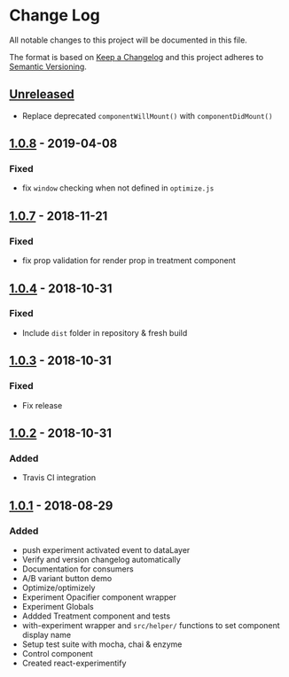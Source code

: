 # Change Log
All notable changes to this project will be documented in this file.

The format is based on [Keep a Changelog](http://keepachangelog.com/)
and this project adheres to [Semantic Versioning](http://semver.org/).

## [Unreleased][]
- Replace deprecated `componentWillMount()` with `componentDidMount()`

## [1.0.8][] - 2019-04-08
### Fixed
- fix `window` checking when not defined in `optimize.js`

## [1.0.7][] - 2018-11-21
### Fixed
- fix prop validation for render prop in treatment component

## [1.0.4][] - 2018-10-31
### Fixed
- Include `dist` folder in repository & fresh build

## [1.0.3][] - 2018-10-31
### Fixed
- Fix release

## [1.0.2][] - 2018-10-31
### Added
- Travis CI integration

## [1.0.1][] - 2018-08-29

### Added
- push experiment activated event to dataLayer
- Verify and version changelog automatically
- Documentation for consumers
- A/B variant button demo
- Optimize/optimizely
- Experiment Opacifier component wrapper
- Experiment Globals
- Addded Treatment component and tests
- with-experiment wrapper and `src/helper/` functions to
  set component display name
- Setup test suite with mocha, chai & enzyme
- Control component
- Created react-experimentify

[Unreleased]: https://github.com/DomainGroupOSS/react-experimentify/compare/v1.0.8...HEAD
[1.0.8]: https://github.com/DomainGroupOSS/react-experimentify/compare/v1.0.7...v1.0.8
[1.0.7]: https://github.com/DomainGroupOSS/react-experimentify/compare/v1.0.4...v1.0.7
[1.0.4]: https://github.com/DomainGroupOSS/react-experimentify/compare/v1.0.3...v1.0.4
[1.0.3]: https://github.com/DomainGroupOSS/react-experimentify/compare/v1.0.2...v1.0.3
[1.0.2]: https://github.com/DomainGroupOSS/react-experimentify/compare/v1.0.1...v1.0.2
[1.0.1]: https://github.com/DomainGroupOSS/react-experimentify/tree/v1.0.1
